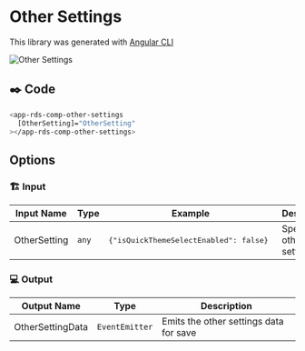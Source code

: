 # Other Settings

This library was generated with [Angular CLI](https://github.com/angular/angular-cli)
<p align="left">
<img src="../../../../../assets/Other-Settings.png" alt="Other Settings"/>
<p/>

## ✒️ Code
```bash
<app-rds-comp-other-settings
  [OtherSetting]="OtherSetting"
></app-rds-comp-other-settings>
```

## Options
### 🏗️ Input
<!-- prettier-ignore -->
| Input Name                  | Type        |Example     | Description                                                                  |
| --------------------------- | ----------- |------------| ---------------------------------------------------------------------------- |
| OtherSetting              | `any`       |  <pre>{"isQuickThemeSelectEnabled": false} </pre>  |    Specify the other setting data  |

### 💻 Output
| Output Name                  | Type       | Description                                                                  |
| --------------------------- | ----------- |---------------------------------------------------------------------- |
| OtherSettingData              | `EventEmitter`       |    Emits the other settings data for save  |

